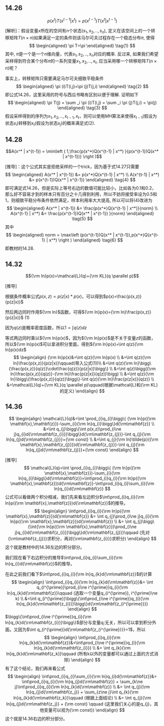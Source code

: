 ## 14.26

$$p(x^t)T(x^{t-1}|x^t)=p(x^{t-1})T(x^t|x^{t-1})$$

[解析]：假设变量$x$所在的空间有$n$个状态($s_1,s_2,..,s_n$), 定义在该空间上的一个转移矩阵$T(n\times n)$如果满足一定的条件则该马尔可夫过程存在一个稳态分布$\pi$, 使得
$$
\begin{aligned}
\pi T=\pi
\end{aligned}
\tag{1}
$$
其中, $\pi$是一个是一个$n$维向量，代表​$s_1,s_2,..,s_n$对应的概率. 反过来, 如果我们希望采样得到符合某个分布​$\pi$的一系列变量​$x_1,x_2,..,x_t$, 应当采用哪一个转移矩阵​$T(n\times n)​$呢？

事实上，转移矩阵只需要满足马尔可夫细致平稳条件
$$
\begin{aligned}
\pi (i)T(i,j)=\pi (j)T(j,i)
\end{aligned}
\tag{2}
$$
即公式$14.26​$，这里采用的符号与西瓜书略有区别以便于理解.  证明如下
$$
\begin{aligned}
\pi T(j) = \sum _i \pi (i)T(i,j) = \sum _i \pi (j)T(j,i) = \pi(j)
\end{aligned} 
\tag{3}
$$
假设采样得到的序列为$x_1,x_2,..,x_{t-1},x_t​$，则可以使用$MH​$算法来使得$x_{t-1}​$(假设为状态$s_i​$)转移到$x_t​$(假设为状态$s_j​$)的概率满足式$(2)​$.

## 14.28

$$A(x^* | x^{t-1}) = \min\left ( 1,\frac{p(x^*)Q(x^{t-1} | x^*) }{p(x^{t-1})Q(x^* | x^{t-1})} \right )$$

[推导]：这个公式其实是拒绝采样的一个trick，因为基于式$14.27​$只需要
$$
\begin{aligned}
  A(x^* | x^{t-1}) &= p(x^*)Q(x^{t-1} | x^*)  \\
  A(x^{t-1} | x^*) &= p(x^{t-1})Q(x^* | x^{t-1})
 \end{aligned} 
 \tag{4}
$$
即可满足式$14.26$，但是实际上等号右边的数值可能比较小，比如各为0.1和0.2，那么好不容易才到的样本只有百分之十几得到利用，所以不妨将接受率设为0.5和1，则细致平稳分布条件依然满足，样本利用率大大提高, 所以可以将$(4)$改进为
$$
\begin{aligned} 
A(x^* | x^{t-1}) &=  \frac{p(x^*)Q(x^{t-1} | x^*)}{norm}  \\  
A(x^{t-1} | x^*) &= \frac{p(x^{t-1})Q(x^* | x^{t-1}) }{norm}
\end{aligned}  
\tag{5}
$$
其中
$$
\begin{aligned} 
norm = \max\left (p(x^{t-1})Q(x^* | x^{t-1}),p(x^*)Q(x^{t-1} | x^*) \right )
\end{aligned}  
\tag{6}
$$
即教材的$14.28​$.

## 14.32

$${\rm ln}p(x)=\mathcal{L}(q)+{\rm KL}(q \parallel p)$$ 

[推导]

根据条件概率公式$p(x,z)=p(z|x)*p(x)$，可以得到$p(x)=\frac{p(x,z)}{p(z|x)}$

然后两边同时作用${\rm ln}$函数，可得${\rm ln}p(x)={\rm ln}\frac{p(x,z)}{p(z|x)}$    (1)

因为$q(z)$是概率密度函数，所以$1=\int q(z)dz$

等式两边同时乘以${\rm ln}p(x)$，因为${\rm ln}p(x)$是不关于变量$z$的函数，所以${\rm ln}p(x)$可以拿进积分里面，得到${\rm ln}p(x)=\int q(z){\rm ln}p(x)dz$
$$
\begin{align}
{\rm ln}p(x)&=\int q(z){\rm ln}p(x) \\
 &=\int q(z){\rm ln}\frac{p(x,z)}{p(z|x)}\qquad(带入公式(1))\\
 &=\int q(z){\rm ln}\bigg\{\frac{p(x,z)}{q(z)}\cdot\frac{q(z)}{p(z|x)}\bigg\} \\
 &=\int q(z)\bigg({\rm ln}\frac{p(x,z)}{q(z)}-{\rm ln}\frac{p(z|x)}{q(z)}\bigg) \\
  &=\int q(z){\rm ln}\bigg\{\frac{p(x,z)}{q(z)}\bigg\}-\int q(z){\rm ln}\frac{p(z|x)}{q(z)} \\
  &=\mathcal{L}(q)+{\rm KL}(q \parallel p)\qquad(根据\mathcal{L}和{\rm KL}的定义)
\end{align}
$$


## 14.36

$$
\begin{align}
\mathcal{L}(q)&=\int \prod_{i}q_{i}\bigg\{ {\rm ln}p({\rm \mathbf{x},\mathbf{z}})-\sum_{i}{\rm ln}q_{i}\bigg\}d{\rm\mathbf{z}} \\
&=\int q_{j}\bigg\{\int p(x,z)\prod_{i\ne j}q_{i}d{\rm\mathbf{z_{i}}}\bigg\}d{\rm\mathbf{z_{j}}}-\int q_{j}{\rm ln}q_{j}d{\rm\mathbf{z_{j}}}+{\rm const} \\
&=\int q_{j}{\rm ln}\tilde{p}({\rm \mathbf{x},\mathbf{z_{j}}})d{\rm\mathbf{z_{j}}}-\int q_{j}{\rm ln}q_{j}d{\rm\mathbf{z_{j}}}+{\rm const}
\end{align}
$$

[推导]
$$
\mathcal{L}(q)=\int \prod_{i}q_{i}\bigg\{ {\rm ln}p({\rm \mathbf{x},\mathbf{z}})-\sum_{i}{\rm ln}q_{i}\bigg\}d{\rm\mathbf{z}}=\int\prod_{i}q_{i}{\rm ln}p({\rm \mathbf{x},\mathbf{z}})d{\rm\mathbf{z}}-\int\prod_{i}q_{i}\sum_{i}{\rm ln}q_{i}d{\rm\mathbf{z}}
$$
公式可以看做两个积分相减，我们先来看左边积分$\int\prod_{i}q_{i}{\rm ln}p({\rm \mathbf{x},\mathbf{z}})d{\rm\mathbf{z}}$的推导。
$$
\begin{align}
\int\prod_{i}q_{i}{\rm ln}p({\rm \mathbf{x},\mathbf{z}})d{\rm\mathbf{z}} &= \int q_{j}\prod_{i\ne j}q_{i}{\rm ln}p({\rm \mathbf{x},\mathbf{z}})d{\rm\mathbf{z}} \\
&= \int q_{j}\bigg\{\int{\rm ln}p({\rm \mathbf{x},\mathbf{z}})\prod_{i\ne j}q_{i}d{\rm\mathbf{z_{i}}}\bigg\}d{\rm\mathbf{z_{j}}}\qquad (先对{\rm\mathbf{z_{j}}}求积分，再对{\rm\mathbf{z_{i}}}求积分)
\end{align}
$$
这个就是教材中的$14.36$左边的积分部分。

我们现在看下右边积分的推导$\int\prod_{i}q_{i}\sum_{i}{\rm ln}q_{i}d{\rm\mathbf{z}}$的推导。

在此之前我们看下$\int\prod_{i}q_{i}{\rm ln}q_{k}d{\rm\mathbf{z}}$的计算
$$
\begin{align}
\int\prod_{i}q_{i}{\rm ln}q_{k}d{\rm\mathbf{z}}&= \int q_{i^{\prime}}\prod_{i\ne i^{\prime}}q_{i}{\rm ln}q_{k}d{\rm\mathbf{z}}\qquad (选取一个变量q_{i^{\prime}}, i^{\prime}\ne k) \\
&=\int q_{i^{\prime}}\bigg\{\int\prod_{i\ne i^{\prime}}q_{i}{\rm ln}q_{k}d{\rm\mathbf{z_{i}}}\bigg\}d{\rm\mathbf{z_{i^{\prime}}}}
\end{align}
$$
$\bigg\{\int\prod_{i\ne i^{\prime}}q_{i}{\rm ln}q_{k}d{\rm\mathbf{z_{i}}}\bigg\}$部分与变量$q_{i^{\prime}}$无关，所以可以拿到积分外面。又因为$\int q_{i^{\prime}}d{\rm\mathbf{z_{i^{\prime}}}}=1$，所以
$$
\begin{align}
\int\prod_{i}q_{i}{\rm ln}q_{k}d{\rm\mathbf{z}}&=\int\prod_{i\ne i^{\prime}}q_{i}{\rm ln}q_{k}d{\rm\mathbf{z_{i}}} \\
&= \int q_{k}{\rm ln}q_{k}d{\rm\mathbf{z_k}}\qquad (所有k以外的变量都可以通过上面的方式消除)
\end{align}
$$
有了这个结论，我们再来看公式
$$
\begin{align}
\int\prod_{i}q_{i}\sum_{i}{\rm ln}q_{i}d{\rm\mathbf{z}}&= \int\prod_{i}q_{i}{\rm ln}q_{j}d{\rm\mathbf{z}} + \sum_{k\ne j}\int\prod_{i}q_{i}{\rm ln}q_{k}d{\rm\mathbf{z}} \\
&= \int q_{j}{\rm ln}q_{j}d{\rm\mathbf{z_j}} + \sum_{z\ne j}\int q_{k}{\rm ln}q_{k}d{\rm\mathbf{z_k}}\qquad (根据上面结论) \\
&= \int q_{j}{\rm ln}q_{j}d{\rm\mathbf{z_j}} + {\rm const} \qquad (这里我们关心的是q_{j}，其他变量可以视为{\rm const})
\end{align}
$$
这个就是$14.36$右边的积分部分。

